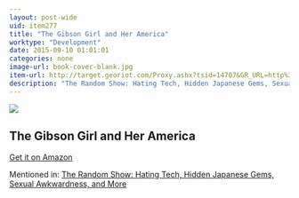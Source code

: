 ```yaml
---
layout: post-wide
uid: item277
title: "The Gibson Girl and Her America"
worktype: "Development"
date: 2015-09-10 01:01:01
categories: none
image-url: book-cover-blank.jpg
item-url: http://target.georiot.com/Proxy.ashx?tsid=14707&GR_URL=http%3A%2F%2Fwww.amazon.com%2FThe-Gibson-Girl-Her-America%2Fdp%2F0486219860%2F
description: "The Random Show: Hating Tech, Hidden Japanese Gems, Sexual Awkwardness, and More"
---
```

<a href="http://target.georiot.com/Proxy.ashx?tsid=14707&GR_URL=http%3A%2F%2Fwww.amazon.com%2FThe-Gibson-Girl-Her-America%2Fdp%2F0486219860%2F" target="blank"><img src="../../../../img/thumbs/book-cover-blank.jpg" class="prod-img"></a>
<h2>The Gibson Girl and Her America</h2>
<p><a href="http://target.georiot.com/Proxy.ashx?tsid=14707&GR_URL=http%3A%2F%2Fwww.amazon.com%2FThe-Gibson-Girl-Her-America%2Fdp%2F0486219860%2F" target="blank">Get it on Amazon</a><p>
<p>Mentioned in: <a href="http://fourhourworkweek.com/2014/11/25/the-random-show-hating-tech-hidden-japanese-gems-sexual-awkwardness-and-more/" target="blank">The Random Show: Hating Tech, Hidden Japanese Gems, Sexual Awkwardness, and More</a></p>
